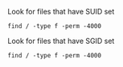 Look for files that have SUID set
```
find / -type f -perm -4000
```
Look for files that have SGID set
```
find / -type f -perm -4000
```